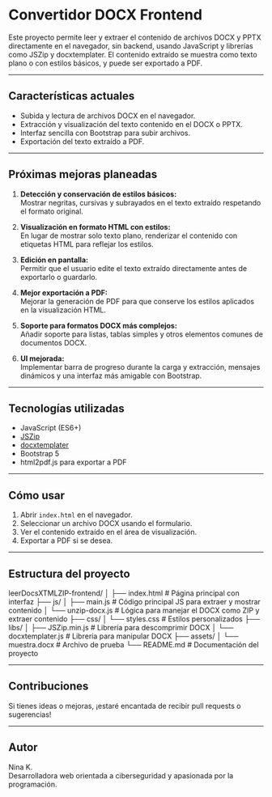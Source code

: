 # Convertidor DOCX Frontend

Este proyecto permite leer y extraer el contenido de archivos DOCX y PPTX directamente en el navegador, sin backend, usando JavaScript y librerías como JSZip y docxtemplater. El contenido extraído se muestra como texto plano o con estilos básicos, y puede ser exportado a PDF.

---

## Características actuales

- Subida y lectura de archivos DOCX en el navegador.
- Extracción y visualización del texto contenido en el DOCX o PPTX.
- Interfaz sencilla con Bootstrap para subir archivos.
- Exportación del texto extraído a PDF.

---

## Próximas mejoras planeadas

1. **Detección y conservación de estilos básicos:**  
   Mostrar negritas, cursivas y subrayados en el texto extraído respetando el formato original.

2. **Visualización en formato HTML con estilos:**  
   En lugar de mostrar solo texto plano, renderizar el contenido con etiquetas HTML para reflejar los estilos.

3. **Edición en pantalla:**  
   Permitir que el usuario edite el texto extraído directamente antes de exportarlo o guardarlo.

4. **Mejor exportación a PDF:**  
   Mejorar la generación de PDF para que conserve los estilos aplicados en la visualización HTML.

5. **Soporte para formatos DOCX más complejos:**  
   Añadir soporte para listas, tablas simples y otros elementos comunes de documentos DOCX.

6. **UI mejorada:**  
   Implementar barra de progreso durante la carga y extracción, mensajes dinámicos y una interfaz más amigable con Bootstrap.

---

## Tecnologías utilizadas

- JavaScript (ES6+)
- [JSZip](https://stuk.github.io/jszip/)
- [docxtemplater](https://docxtemplater.com/)
- Bootstrap 5
- html2pdf.js para exportar a PDF

---

## Cómo usar

1. Abrir `index.html` en el navegador.
2. Seleccionar un archivo DOCX usando el formulario.
3. Ver el contenido extraído en el área de visualización.
4. Exportar a PDF si se desea.

---

## Estructura del proyecto

leerDocsXTMLZIP-frontend/
│
├── index.html # Página principal con interfaz
├── js/
│ ├── main.js # Código principal JS para extraer y mostrar contenido
│ └── unzip-docx.js # Lógica para manejar el DOCX como ZIP y extraer contenido
├── css/
│ └── styles.css # Estilos personalizados
├── libs/
│ ├── JSZip.min.js # Librería para descomprimir DOCX
│ └── docxtemplater.js # Librería para manipular DOCX
├── assets/
│ └── muestra.docx # Archivo de prueba
└── README.md # Documentación del proyecto


---

## Contribuciones

Si tienes ideas o mejoras, ¡estaré encantada de recibir pull requests o sugerencias!

---

## Autor

Nina K.  
Desarrolladora web orientada a ciberseguridad y apasionada por la programación.

